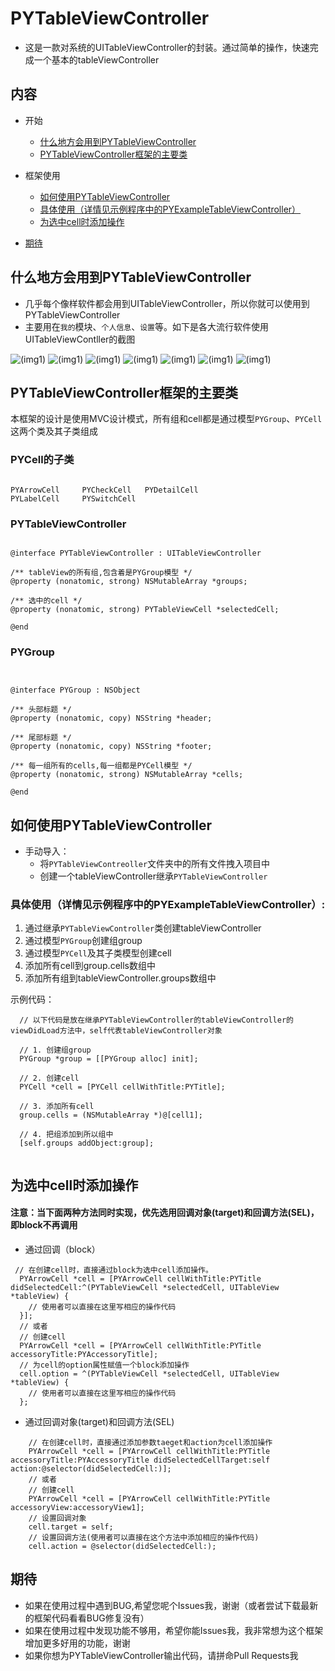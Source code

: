 # PYTableViewController
- 这是一款对系统的UITableViewController的封装。通过简单的操作，快速完成一个基本的tableViewController

## 内容
* 开始
  * [什么地方会用到PYTableViewController](#什么地方会用到PYTableViewController)
  * [PYTableViewController框架的主要类](#PYTableViewController框架的主要类)
* 框架使用
  * [如何使用PYTableViewController](#如何使用PYTableViewController)
  * [具体使用（详情见示例程序中的PYExampleTableViewController）](#具体使用（详情见示例程序中的PYExampleTableViewController）)
  * [为选中cell时添加操作](#为选中cell时添加操作)
  
* [期待](#期待)
  
## <a id="什么地方会用到PYTableViewController"></a>什么地方会用到PYTableViewController
- 几乎每个像样软件都会用到UITableViewController，所以你就可以使用到PYTableViewController
- 主要用在`我的`模块、`个人信息`、`设置`等。如下是各大流行软件使用UITableViewContller的截图

![(img1)](https://github.com/iphone5solo/PYTableViewController/raw/master/images/IMG_0209.PNG)
![(img1)](https://github.com/iphone5solo/PYTableViewController/raw/master/images/IMG_0210.PNG)
![(img1)](https://github.com/iphone5solo/PYTableViewController/raw/master/images/IMG_0211.PNG)
![(img1)](https://github.com/iphone5solo/PYTableViewController/raw/master/images/IMG_0212.PNG)
![(img1)](https://github.com/iphone5solo/PYTableViewController/raw/master/images/IMG_0213.PNG)
![(img1)](https://github.com/iphone5solo/PYTableViewController/raw/master/images/IMG_0214.PNG)
![(img1)](https://github.com/iphone5solo/PYTableViewController/raw/master/images/IMG_0215.PNG)

## <a id="PYTableViewController框架的主要类"></a>PYTableViewController框架的主要类

本框架的设计是使用MVC设计模式，所有组和cell都是通过模型`PYGroup`、`PYCell`这两个类及其子类组成

### <a id="PYCell的子类"></a>PYCell的子类
```objc

PYArrowCell		PYCheckCell	  PYDetailCell	
PYLabelCell		PYSwitchCell

```

### PYTableViewController
```objc

@interface PYTableViewController : UITableViewController

/** tableView的所有组,包含着是PYGroup模型 */
@property (nonatomic, strong) NSMutableArray *groups;

/** 选中的cell */
@property (nonatomic, strong) PYTableViewCell *selectedCell;

@end

```

### PYGroup
```objc


@interface PYGroup : NSObject

/** 头部标题 */
@property (nonatomic, copy) NSString *header;

/** 尾部标题 */
@property (nonatomic, copy) NSString *footer;

/** 每一组所有的cells,每一组都是PYCell模型 */
@property (nonatomic, strong) NSMutableArray *cells;

@end

```


## <a id="如何使用PYTableViewController"></a>如何使用PYTableViewController
* 手动导入：
  - 将`PYTableViewContreoller`文件夹中的所有文件拽入项目中
  - 创建一个tableViewController继承`PYTableViewController`
  
### <a id="具体使用（详情见示例程序中的PYExampleTableViewController）"></a>具体使用（详情见示例程序中的PYExampleTableViewController）:
1. 通过继承`PYTableViewController`类创建tableViewController
2. 通过模型`PYGroup`创建组group
3. 通过模型`PYCell`及其子类模型创建cell
4. 添加所有cell到group.cells数组中
5. 添加所有组到tableViewController.groups数组中

示例代码：

```objc
  // 以下代码是放在继承PYTableViewController的tableViewController的viewDidLoad方法中，self代表tableViewController对象
  
  // 1. 创建组group
  PYGroup *group = [[PYGroup alloc] init];
  
  // 2. 创建cell
  PYCell *cell = [PYCell cellWithTitle:PYTitle];
  
  // 3. 添加所有cell
  group.cells = (NSMutableArray *)@[cell1];
  
  // 4. 把组添加到所以组中
  [self.groups addObject:group];
  
```
  
## <a id="为选中cell时添加操作"></a>为选中cell时添加操作
#### 注意：当下面两种方法同时实现，优先选用回调对象(target)和回调方法(SEL)，即block不再调用

* 通过回调（block）

```objc
 // 在创建cell时，直接通过block为选中cell添加操作。
  PYArrowCell *cell = [PYArrowCell cellWithTitle:PYTitle didSelectedCell:^(PYTableViewCell *selectedCell, UITableView *tableView) {
    // 使用者可以直接在这里写相应的操作代码
  }];
  // 或者
  // 创建cell
  PYArrowCell *cell = [PYArrowCell cellWithTitle:PYTitle accessoryTitle:PYAccessoryTitle];
  // 为cell的option属性赋值一个block添加操作
  cell.option = ^(PYTableViewCell *selectedCell, UITableView *tableView) {
    // 使用者可以直接在这里写相应的操作代码
  };
```

* 通过回调对象(target)和回调方法(SEL)

```objc
	// 在创建cell时，直接通过添加参数taeget和action为cell添加操作
	PYArrowCell *cell = [PYArrowCell cellWithTitle:PYTitle accessoryTitle:PYAccessoryTitle didSelectedCellTarget:self action:@selector(didSelectedCell:)];
	// 或者
	// 创建cell
    PYArrowCell *cell = [PYArrowCell cellWithTitle:PYTitle accessoryView:accessoryView1];
    // 设置回调对象
    cell.target = self;
    // 设置回调方法(使用者可以直接在这个方法中添加相应的操作代码)
    cell.action = @selector(didSelectedCell:);
```


## <a id="期待"></a>期待
- 如果在使用过程中遇到BUG,希望您呢个Issues我，谢谢（或者尝试下载最新的框架代码看看BUG修复没有）
- 如果在使用过程中发现功能不够用，希望你能Issues我，我非常想为这个框架增加更多好用的功能，谢谢
- 如果你想为PYTableViewController输出代码，请拼命Pull Requests我
